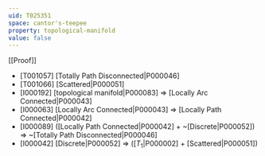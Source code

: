 ```yaml
---
uid: T025351
space: cantor's-teepee
property: topological-manifold
value: false
---
```

[[Proof]]

* [T001057] [Totally Path Disconnected|P000046]
* [T001066] [Scattered|P000051]
* [I000192] [topological manifold|P000083] => [Locally Arc Connected|P000043]
* [I000063] [Locally Arc Connected|P000043] => [Locally Path Connected|P000042]
* [I000089] ([Locally Path Connected|P000042] + ~[Discrete|P000052]) => ~[Totally Path Disconnected|P000046]
* [I000042] [Discrete|P000052] => ([$T_1$|P000002] + [Scattered|P000051])

